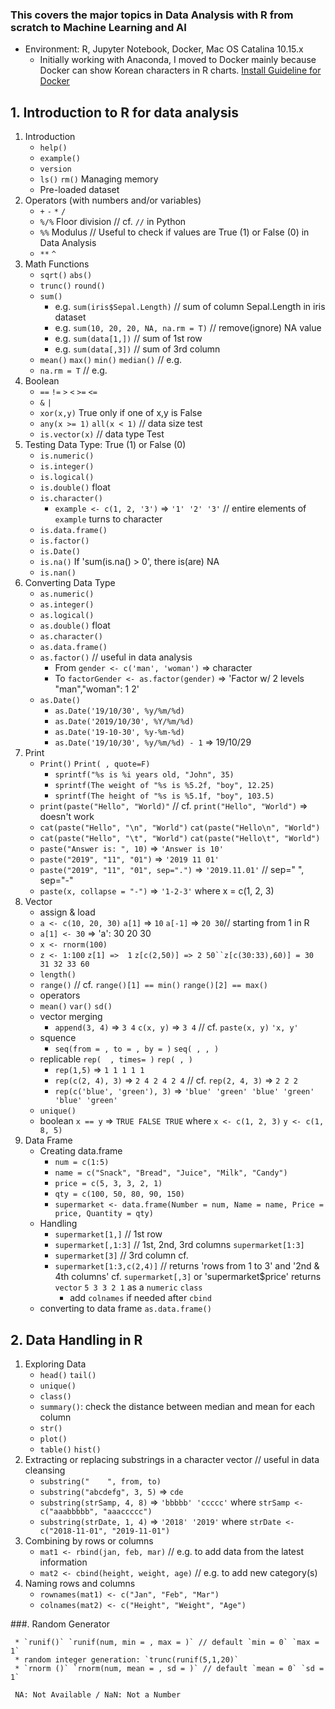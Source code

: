 ### This covers the major topics in Data Analysis with R from scratch to Machine Learning and AI

* Environment: R, Jupyter Notebook, Docker, Mac OS Catalina 10.15.x
     * Initially working with Anaconda, I moved to Docker mainly because Docker can show Korean characters in R charts.
[Install Guideline for Docker](https://datascienceschool.net/view-notebook/03c5b5a96a614ee588a74f05c720e67c/)




## 1. Introduction to R for data analysis
1. Introduction
     * `help()`
     * `example()`
     * `version`
     * `ls()` `rm()` Managing memory 
     * Pre-loaded dataset
2. Operators (with numbers and/or variables)
     * `+` `-` `*` `/`
     * `%/%` Floor division // cf. `//` in Python
     * `%%`  Modulus // Useful to check if values are True (1) or False (0) in Data Analysis
     * `**` `^`
4. Math Functions
     * `sqrt()` `abs()`
     * `trunc()` `round()`
     * `sum()`
          - e.g. `sum(iris$Sepal.Length)` // sum of column Sepal.Length in iris dataset
          - e.g. `sum(10, 20, 20, NA, na.rm = T)` // remove(ignore) NA value
          - e.g. `sum(data[1,])` // sum of 1st row
          - e.g. `sum(data[,3])` // sum of 3rd column
     * `mean()` `max()` `min()` `median()` // e.g. 
     * `na.rm = T` // e.g. 
5. Boolean
     * `==` `!=` `>` `<` `>=` `<=`
     * `&` `|`
     * `xor(x,y)` True only if one of x,y is False
     * `any(x >= 1)` `all(x < 1)` // data size test
     * `is.vector(x)` // data type Test
6. Testing Data Type: True (1) or False (0)
     * `is.numeric()` 
     * `is.integer()` 
     * `is.logical()`
     * `is.double()` float
     * `is.character()`
          - `example <- c(1, 2, '3')` => `'1' '2' '3'` // entire elements of `example` turns to character
     * `is.data.frame()`
     * `is.factor()`
     * `is.Date()`
     * `is.na()` If 'sum(is.na(<data>) > 0', there is(are) NA
     * `is.nan()`
7. Converting Data Type
     * `as.numeric()` 
     * `as.integer()` 
     * `as.logical()`
     * `as.double()` float
     * `as.character()`
     * `as.data.frame()`
     * `as.factor()` // useful in data analysis
          * From `gender <- c('man', 'woman')` => character
          * To `factorGender <- as.factor(gender)` => 'Factor w/ 2 levels "man","woman": 1 2' 
     * `as.Date()`
          * `as.Date('19/10/30', %y/%m/%d)`
          * `as.Date('2019/10/30', %Y/%m/%d)` 
          * `as.Date('19-10-30', %y-%m-%d)`
          * `as.Date('19/10/30', %y/%m/%d) - 1` => 19/10/29     
8. Print
     * `Print()` `Print( , quote=F)`
          * `sprintf("%s is %i years old, "John", 35)`
          * `sprintf(The weight of "%s is %5.2f, "boy", 12.25)`
          * `sprintf(The height of "%s is %5.1f, "boy", 103.5)`
     * `print(paste("Hello", "World)"` //  cf. `print("Hello", "World")` => doesn't work
     * `cat(paste("Hello", "\n", "World")` `cat(paste("Hello\n", "World")`
     * `cat(paste("Hello", "\t", "World")` `cat(paste("Hello\t", "World")`
     * `paste("Answer is: ", 10)` => `'Answer is 10'`
     * `paste("2019", "11", "01")` => `'2019 11 01'`
     * `paste("2019", "11", "01", sep=".")` => `'2019.11.01'` // sep=" ", sep="-"
     * `paste(x, collapse = "-")` => `'1-2-3'` where x = c(1, 2, 3)    
9. Vector
    * assign & load
     - `a <- c(10, 20, 30)` `a[1]` => `10` `a[-1]` => `20 30`// starting from 1 in R
     - `a[1] <- 30` => 'a': 30 20 30
     - `x <- rnorm(100)`
     - `z <- 1:100` `z[1] =>  1` `z[c(2,50)] => 2 50``z[c(30:33),60)] = 30 31 32 33 60`
    * `length()`
    * `range()` // cf. `range()[1] == min()` `range()[2] == max()`
    * operators
    * `mean()` `var()` `sd()`
    * vector merging
      - `append(3, 4)` => `3 4` `c(x, y)` => `3 4` // cf. `paste(x, y)` `'x, y'`
    * squence
      - `seq(from = , to = , by = )` `seq( , , )`
    * replicable `rep(  , times= )` `rep( , )`
      - `rep(1,5)` => `1 1 1 1 1`
      - `rep(c(2, 4), 3)` => `2 4 2 4 2 4` // cf. `rep(2, 4, 3)` => `2 2 2`
      - `rep(c('blue', 'green'), 3)` => `'blue' 'green' 'blue' 'green' 'blue' 'green'`
    * `unique()`
    * boolean `x == y` => `TRUE FALSE TRUE` where `x <- c(1, 2, 3)` `y <- c(1, 8, 5)`
10. Data Frame  
    * Creating data.frame
      - `num = c(1:5)`
      - `name = c("Snack", "Bread", "Juice", "Milk", "Candy")`
      - `price = c(5, 3, 3, 2, 1)`
      - `qty = c(100, 50, 80, 90, 150)`
      - `supermarket <- data.frame(Number = num, Name = name, Price = price, Quantity = qty)`
    * Handling
      - `supermarket[1,]` // 1st row
      - `supermarket[,1:3]` // 1st, 2nd, 3rd columns `supermarket[1:3]`
      - `supermarket[3]` // 3rd column  cf. 
      - `supermarket[1:3,c(2,4)]` // returns 'rows from 1 to 3' and '2nd & 4th columns'
      cf. `supermarket[,3]` or 'supermarket$price' returns `vector` `5 3 3 2 1` as a `numeric` `class`
          - add `colnames` if needed after `cbind`
     * converting to data frame `as.data.frame()`

## 2. Data Handling in R
1. Exploring Data
     * `head()` `tail()`
     * `unique()`
     * `class()`
     * `summary()`: check the distance between median and mean for each column
     * `str()`
     * `plot()`
     * `table()` `hist()`
2. Extracting or replacing substrings in a character vector // useful in data cleansing
     * `substring("    ", from, to)`
     * `substring("abcdefg", 3, 5)` => `cde`
     * `substring(strSamp, 4, 8)` => `'bbbbb' 'ccccc'` where `strSamp <- c("aaabbbbb", "aaaccccc")`
     * `substring(strDate, 1, 4)` => `'2018' '2019'`  where `strDate <- c("2018-11-01", "2019-11-01")`
3. Combining by rows or columns
     * `mat1 <- rbind(jan, feb, mar)` //  e.g. to add data from the latest information
     * `mat2 <- cbind(height, weight, age)` //  e.g. to add new category(s)
4. Naming rows and columns
     * `rownames(mat1) <- c("Jan", "Feb", "Mar")`
     * `colnames(mat2) <- c("Height", "Weight", "Age")`     


###. Random Generator

     * `runif()` `runif(num, min = , max = )` // default `min = 0` `max = 1`
     * random integer generation: `trunc(runif(5,1,20)`
     * `rnorm ()` `rnorm(num, mean = , sd = )` // default `mean = 0` `sd = 1`                                     
     
     NA: Not Available / NaN: Not a Number
